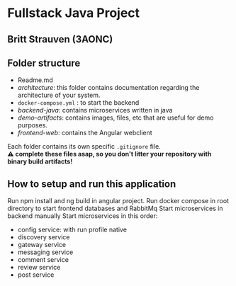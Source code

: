 # Fullstack Java Project

## Britt Strauven (3AONC)
## Folder structure

- Readme.md
- _architecture_: this folder contains documentation regarding the architecture of your system.
- `docker-compose.yml` : to start the backend
- _backend-java_: contains microservices written in java
- _demo-artifacts_: contains images, files, etc that are useful for demo purposes.
- _frontend-web_: contains the Angular webclient

Each folder contains its own specific `.gitignore` file.  
**:warning: complete these files asap, so you don't litter your repository with binary build artifacts!**

## How to setup and run this application
Run npm install and ng build in angular project.
Run docker compose in root directory to start frontend databases and RabbitMq
Start microservices in backend manually
Start microservices in this order:
- config service: with run profile native
- discovery service
- gateway service
- messaging service
- comment service
- review service
- post service

